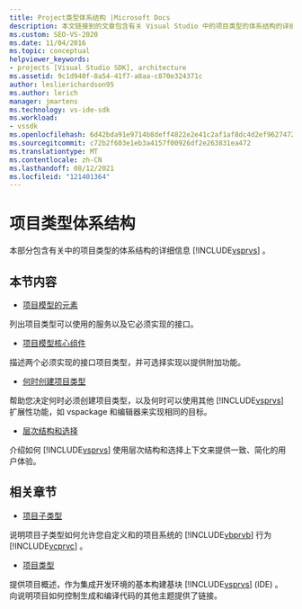 ```yaml
---
title: Project类型体系结构 |Microsoft Docs
description: 本文链接到的文章包含有关 Visual Studio 中的项目类型的体系结构的详细信息。
ms.custom: SEO-VS-2020
ms.date: 11/04/2016
ms.topic: conceptual
helpviewer_keywords:
- projects [Visual Studio SDK], architecture
ms.assetid: 9c1d940f-8a54-41f7-a8aa-c870e324371c
author: leslierichardson95
ms.author: lerich
manager: jmartens
ms.technology: vs-ide-sdk
ms.workload:
- vssdk
ms.openlocfilehash: 6d42bda91e9714b8deff4822e2e41c2af1af8dc4d2ef96274727d8b5f7f35ff5
ms.sourcegitcommit: c72b2f603e1eb3a4157f00926df2e263831ea472
ms.translationtype: MT
ms.contentlocale: zh-CN
ms.lasthandoff: 08/12/2021
ms.locfileid: "121401364"
---
```

# <a name="project-types-architecture"></a>项目类型体系结构
本部分包含有关中的项目类型的体系结构的详细信息 [!INCLUDE[vsprvs](../../code-quality/includes/vsprvs_md.md)] 。

## <a name="in-this-section"></a>本节内容
- [项目模型的元素](../../extensibility/internals/elements-of-a-project-model.md)

 列出项目类型可以使用的服务以及它必须实现的接口。

- [项目模型核心组件](../../extensibility/internals/project-model-core-components.md)

 描述两个必须实现的接口项目类型，并可选择实现以提供附加功能。

- [何时创建项目类型](../../extensibility/internals/when-to-create-project-types.md)

 帮助您决定何时必须创建项目类型，以及何时可以使用其他 [!INCLUDE[vsprvs](../../code-quality/includes/vsprvs_md.md)] 扩展性功能，如 vspackage 和编辑器来实现相同的目标。

- [层次结构和选择](../../extensibility/internals/hierarchies-and-selection.md)

 介绍如何 [!INCLUDE[vsprvs](../../code-quality/includes/vsprvs_md.md)] 使用层次结构和选择上下文来提供一致、简化的用户体验。

## <a name="related-sections"></a>相关章节
- [项目子类型](../../extensibility/internals/project-subtypes.md)

 说明项目子类型如何允许您自定义和的项目系统的 [!INCLUDE[vbprvb](../../code-quality/includes/vbprvb_md.md)] 行为 [!INCLUDE[vcprvc](../../code-quality/includes/vcprvc_md.md)] 。

- [项目类型](../../extensibility/internals/project-types.md)

 提供项目概述，作为集成开发环境的基本构建基块 [!INCLUDE[vsprvs](../../code-quality/includes/vsprvs_md.md)] (IDE) 。 向说明项目如何控制生成和编译代码的其他主题提供了链接。
